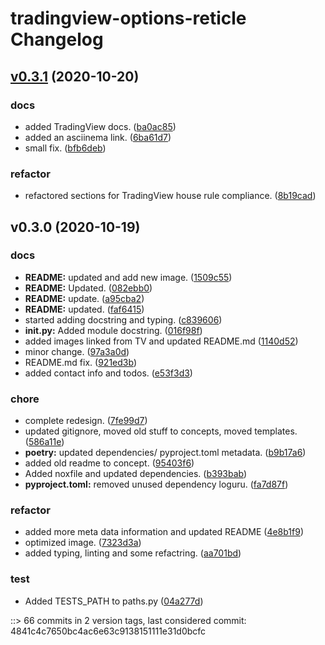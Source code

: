 # tradingview-options-reticle Changelog


## [v0.3.1](https://github.com/dgnsrekt/tradingview-options-reticle/compare/v0.3.0...v0.3.1) (2020-10-20)

### docs
* added TradingView docs. ([ba0ac85](https://github.com/dgnsrekt/tradingview-options-reticle/commit/ba0ac85cf34b009f914f5ef7e6638016cff83ccc))
* added an asciinema link. ([6ba61d7](https://github.com/dgnsrekt/tradingview-options-reticle/commit/6ba61d7ff9aa1615880aa50f590b0c79623ff04b))
* small fix. ([bfb6deb](https://github.com/dgnsrekt/tradingview-options-reticle/commit/bfb6deb04c8b20e4f1aef69a434aacf0d609c510))

### refactor
* refactored sections for TradingView house rule compliance. ([8b19cad](https://github.com/dgnsrekt/tradingview-options-reticle/commit/8b19cad0a597dcaa1c4b38ba3237e22cfd85d5b9))


## v0.3.0 (2020-10-19)

### docs
* **README:** updated and add new image. ([1509c55](https://github.com/dgnsrekt/tradingview-options-reticle/commit/1509c55c717cc9d75c4da4c1d70bece03697811e))
* **README:** Updated. ([082ebb0](https://github.com/dgnsrekt/tradingview-options-reticle/commit/082ebb0fe08965035da2dcebadad57d8cb3add39))
* **README:** update. ([a95cba2](https://github.com/dgnsrekt/tradingview-options-reticle/commit/a95cba20a16c1f5915f21f3d0734174d425e68d9))
* **README:** updated. ([faf6415](https://github.com/dgnsrekt/tradingview-options-reticle/commit/faf6415f0fbd90eff9c6d1838d87a2c680883874))
* started adding docstring and typing. ([c839606](https://github.com/dgnsrekt/tradingview-options-reticle/commit/c839606290afd12ed7ed5a0506bb8b4d4dc5be25))
* **__init__.py:** Added module docstring. ([016f98f](https://github.com/dgnsrekt/tradingview-options-reticle/commit/016f98f539851be628c304ad876e89da0676e02a))
* added images linked from TV and updated README.md ([1140d52](https://github.com/dgnsrekt/tradingview-options-reticle/commit/1140d52d065f0e270b7f8280b0f106b62b294540))
* minor change. ([97a3a0d](https://github.com/dgnsrekt/tradingview-options-reticle/commit/97a3a0d5d90600772499b26eaa389d4eb631815a))
* README.md fix. ([921ed3b](https://github.com/dgnsrekt/tradingview-options-reticle/commit/921ed3b4967aa68e3235f512545a10e8dd1e4060))
* added contact info and todos. ([e53f3d3](https://github.com/dgnsrekt/tradingview-options-reticle/commit/e53f3d3213d919e58a053aefd5565b83415d7d5e))

### chore
* complete redesign. ([7fe99d7](https://github.com/dgnsrekt/tradingview-options-reticle/commit/7fe99d787805c476bfdc069c9dddc19496ff1996))
* updated gitignore, moved old stuff to concepts, moved templates. ([586a11e](https://github.com/dgnsrekt/tradingview-options-reticle/commit/586a11eb5bebc778207df0f441a34a53652f61b8))
* **poetry:** updated dependencies/ pyproject.toml metadata. ([b9b17a6](https://github.com/dgnsrekt/tradingview-options-reticle/commit/b9b17a6d95ac1960b29efdd70670b103def759ab))
* added old readme to concept. ([95403f6](https://github.com/dgnsrekt/tradingview-options-reticle/commit/95403f6849156be467a0edd72ee120854e752672))
* Added noxfile and updated dependencies. ([b393bab](https://github.com/dgnsrekt/tradingview-options-reticle/commit/b393bab63ebcb7355d367f74c84d89e1ab24ea05))
* **pyproject.toml:** removed unused dependency loguru. ([fa7d87f](https://github.com/dgnsrekt/tradingview-options-reticle/commit/fa7d87fe0516f93e3b93ca83cc646aaffdbb0434))

### refactor
* added more meta data information and updated README ([4e8b1f9](https://github.com/dgnsrekt/tradingview-options-reticle/commit/4e8b1f9c122fdb16c929a0014dff5f569e49eb21))
* optimized image. ([7323d3a](https://github.com/dgnsrekt/tradingview-options-reticle/commit/7323d3ac7d130c9c98709d1cb003f91e62ad8813))
* added typing, linting and some refactring. ([aa701bd](https://github.com/dgnsrekt/tradingview-options-reticle/commit/aa701bd0dcc14c0dad6386fcbd341bde2f0885de))

### test
* Added TESTS_PATH to paths.py ([04a277d](https://github.com/dgnsrekt/tradingview-options-reticle/commit/04a277d9046d26f8bb54fcc2651591174f193bad))


::> 66 commits in 2 version tags, last considered commit: 4841c4c7650bc4ac6e63c9138151111e31d0bcfc
